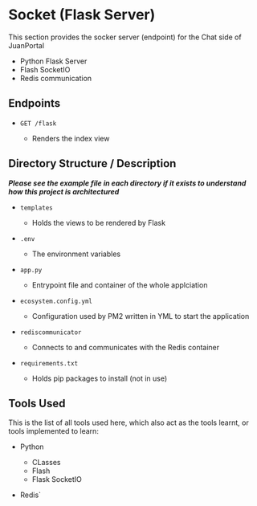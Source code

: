 # Socket (Flask Server)

This section provides the socker server (endpoint) for the Chat side of JuanPortal

* Python Flask Server
* Flash SocketIO
* Redis communication

## Endpoints

* `GET /flask`

    * Renders the index view

## Directory Structure / Description

***Please see the example file in each directory if it exists to understand how this project is architectured***

* `templates`

    * Holds the views to be rendered by Flask

* `.env`

    * The environment variables

* `app.py`

    * Entrypoint file and container of the whole applciation

* `ecosystem.config.yml`

    * Configuration used by PM2 written in YML to start the application

* `rediscommunicator`

    * Connects to and communicates with the Redis container

* `requirements.txt`

    * Holds pip packages to install (not in use)

## Tools Used
This is the list of all tools used here, which also act as the tools learnt, or tools implemented to learn:

* Python

    * CLasses
    * Flash
    * Flask SocketIO

* Redis`